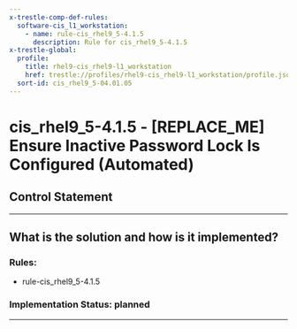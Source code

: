 ```yaml
---
x-trestle-comp-def-rules:
  software-cis_l1_workstation:
    - name: rule-cis_rhel9_5-4.1.5
      description: Rule for cis_rhel9_5-4.1.5
x-trestle-global:
  profile:
    title: rhel9-cis_rhel9-l1_workstation
    href: trestle://profiles/rhel9-cis_rhel9-l1_workstation/profile.json
  sort-id: cis_rhel9_5-04.01.05
---
```


# cis_rhel9_5-4.1.5 - \[REPLACE_ME\] Ensure Inactive Password Lock Is Configured (Automated)

## Control Statement

______________________________________________________________________

## What is the solution and how is it implemented?

<!-- For implementation status enter one of: implemented, partial, planned, alternative, not-applicable -->

<!-- Note that the list of rules under ### Rules: is read-only and changes will not be captured after assembly to JSON -->

<!-- Add control implementation description here for control: cis_rhel9_5-4.1.5 -->

### Rules:

  - rule-cis_rhel9_5-4.1.5

### Implementation Status: planned

______________________________________________________________________
